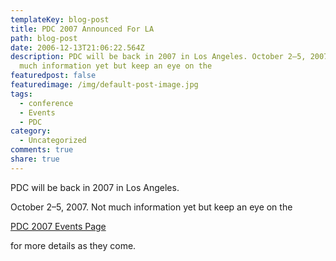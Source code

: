 ```yaml
---
templateKey: blog-post
title: PDC 2007 Announced For LA
path: blog-post
date: 2006-12-13T21:06:22.564Z
description: PDC will be back in 2007 in Los Angeles. October 2–5, 2007. Not
  much information yet but keep an eye on the
featuredpost: false
featuredimage: /img/default-post-image.jpg
tags:
  - conference
  - Events
  - PDC
category:
  - Uncategorized
comments: true
share: true
---
```

<!--StartFragment-->

PDC will be back in 2007 in Los Angeles.

October 2–5, 2007. Not much information yet but keep an eye on the

[PDC 2007 Events Page](http://msdn.microsoft.com/events/pdc)

for more details as they come.

<!--EndFragment-->
